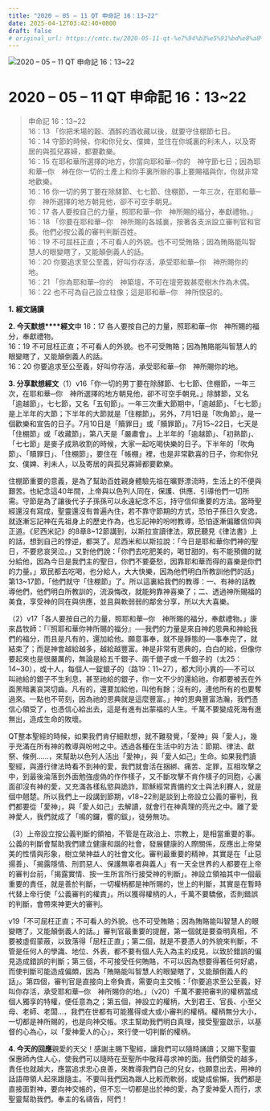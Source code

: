 ```yaml
---
title: "2020 – 05 – 11 QT 申命記 16：13~22"
date: 2025-04-12T03:42:40+0800
draft: false
# original_url: https://cmtc.tw/2020-05-11-qt-%e7%94%b3%e5%91%bd%e8%a8%98-16%ef%bc%9a1322
---
```


![2020 – 05 – 11 QT 申命記 16：13\~22](/images/qt.jpg   "2020 – 05 – 11 QT 申命記 16：13\~22")

# 2020 – 05 – 11 QT 申命記 16：13\~22

> 申命記 16：13\~22  
> 16：13 「你把禾場的穀、酒醡的酒收藏以後，就要守住棚節七日。  
> 16：14 守節的時候，你和你兒女、僕婢，並住在你城裏的利未人，以及寄居的與孤兒寡婦，都要歡樂。  
> 16：15 在耶和華所選擇的地方，你當向耶和華─你的　神守節七日；因為耶和華─你　神在你一切的土產上和你手裏所辦的事上要賜福與你，你就非常地歡樂。  
> 16：16 你一切的男丁要在除酵節、七七節、住棚節，一年三次，在耶和華─你　神所選擇的地方朝見他，卻不可空手朝見。  
> 16：17 各人要按自己的力量，照耶和華─你　神所賜的福分，奉獻禮物。」  
> 16：18 「你要在耶和華─你　神所賜的各城裏，按著各支派設立審判官和官長。他們必按公義的審判判斷百姓。  
> 16：19 不可屈枉正直；不可看人的外貌。也不可受賄賂；因為賄賂能叫智慧人的眼變瞎了，又能顛倒義人的話。  
> 16：20 你要追求至公至義，好叫你存活，承受耶和華─你　神所賜你的地。  
> 16：21 「你為耶和華─你的　神築壇，不可在壇旁栽甚麼樹木作為木偶。  
> 16：22 也不可為自己設立柱像；這是耶和華─你　神所恨惡的。

**1.** **經文誦讀**

**2. 今天默想****經文**申 16：17 各人要按自己的力量，照耶和華─你　神所賜的福分，奉獻禮物。  
16：19 不可屈枉正直；不可看人的外貌。也不可受賄賂；因為賄賂能叫智慧人的眼變瞎了，又能顛倒義人的話。  
16：20 你要追求至公至義，好叫你存活，承受耶和華─你　神所賜你的地。

**3. 分享默想經文**（1）v16「你一切的男丁要在除酵節、七七節、住棚節，一年三次，在耶和華─你　神所選擇的地方朝見他，卻不可空手朝見。」除酵節，又名「逾越節」，七七節，又名「五旬節」。一年三次重大節期中，「逾越節」、「七七節」是上半年的大節；下半年的大節就是「住棚節」。另外，7月1日是「吹角節」，是一個歡樂和宣告的日子。7月10日是「贖罪日」或「贖罪節」。7月15\~22日，七天是「住棚節」或「收藏節」，第八天是「嚴肅會」。上半年的「逾越節」、「初熟節」、「七七節」是麥子成熟收割的時候，大家一起吃喝快樂的日子。下半年的「吹角節」、「贖罪日」、「住棚節」，要住在「帳棚」裡，也是非常歡喜的日子，你和你兒女、僕婢、利未人，以及寄居的與孤兒寡婦都要歡樂。

住棚節重要的意義，是為了幫助百姓親身體驗先祖在曠野漂流時，生活上的不便與艱苦。也紀念這40年間，上帝與以色列人同在，保護、供應、引導他們一切所需。守節是為了讓後代子子孫孫可以永遠紀念不忘，持守信仰重要的方法。當時聖經還沒有寫成，聖靈還沒有普遍內住，若不靠守節期的方式，恐怕子孫日久安逸，就逐漸忘記神在先祖身上的歷史作為，也忘記神的吩咐教導，恐怕逐漸偏離信仰與正道。《尼西米記》的8章8\~12節講到，以斯拉宣讀律法，眾民聽見《律法書》上的話，想到自己的悖逆，都哭了。尼西米和以斯拉說：「今日是耶和華你們神的聖日，不要悲哀哭泣。」又對他們說：「你們去吃肥美的，喝甘甜的，有不能預備的就分給他，因為今日是我們主的聖日，你們不要憂愁，因靠耶和華而得的喜樂是你們的力量。」眾民都去吃喝，也分給人，大大快樂，因為他們明白所教訓他們的話」第13\~17節，「他們就守「住棚節」了。所以這裏給我們的教導：一、有神的話教導他們，他們明白所教訓的，流淚悔改，就能夠靠神喜樂了；二、透過神所賜福的美食，享受神的同在與供應，並且與軟弱弱的鄰舍分享，所以大大喜樂。

（2）v17「各人要按自己的力量，照耶和華─你　神所賜的福分，奉獻禮物。」康來昌牧師：「『照耶和華你神所賜的福分』──我們的力量是來自神的恩典和神給我們的福分，而且是凡有的，還加給他。願意事奉，就不是靜態的──事奉完了，就結束了；而是神會越給越多，越給越豐富。神是非常有恩典的，白白的給，但像你要起來也是很嚴厲的，無論是給五千銀子、兩千銀子或一千銀子的（太25：14\~30），或十人，每個人一錠銀子的（路19：11\~27），都大同小異的──不可以叫祂給的銀子不生利息，甚至祂給的銀子，你一文不少的還給祂，你都要被丟在外面黑暗裏哀哭切齒。凡有的，還要加給他，叫他有餘；沒有的，連他所有的也要奪過來。一點也不苛刻，因為祂的恩典就是這麼豐富。」神的恩典豐富浩瀚，我們憑信心領受了，也憑信心給出去，這是有進有出蒙福的人生。千萬不要變成死海有進無出，造成生命的敗壞。

QT整本聖經的時候，如果我們肯仔細默想，就不難發覺，「愛神」與「愛人」，幾乎充滿在所有神的教導與吩咐之中。透過各種在生活中的方法：節期、律法、獻祭、條例……，來幫助以色列人活出「愛神」，與「愛人如己」生命。如果我們讀聖經，與遵行律法時看不到神的愛，我們就會活在捆綁、痛苦、定罪，互相攻擊之中，到最後淪落到外面勉強虛偽的作作樣子，又不斷攻擊不肯作樣子的同胞，心裏面卻沒有神的愛，又充滿各樣私慾與詭詐，耶穌經常責備的文士與法利賽人，就是個中翹楚。所以我們上一段講到節期，v18\~22則是談到上帝設立公義的審判，我們都要從「愛神」，與「愛人如己」去解讀，就會行在神真理的亮光之中。離了愛神愛人，我們就成了「鳴的鑼，響的鈸」，徒勞無功。

（3）上帝設立按公義判斷的領袖，不管是在政治上、宗教上，是相當重要的事。公義的判斷會幫助我們建立健康和諧的社會，發展健康的人際關係，反應出上帝榮美的性情與形象，樹立榮神益人的社會文化。審判最重要的精神，其實是在「止惡揚善」、「揭露隱情、刑罰惡人、保護無辜者與義人」有一天全世界的人都要在上帝的審判台前，「揭露實情、按一生所言所行接受神的判斷」。神設立領袖其中一個最重要的責任，就是善於判斷，一切權柄都是神所賜的，世上的判斷，其實是在暫時代替上帝行使「公義審判的權責」。所以獲得權柄的人，千萬不要驕傲，否則錯誤的判斷，會帶來神更大的審判。

v19「不可屈枉正直；不可看人的外貌。也不可受賄賂；因為賄賂能叫智慧人的眼變瞎了，又能顛倒義人的話。」審判官最重要的提醒，第一個就是要查明真相，不要被虛假蒙蔽，以致落得「屈枉正直」；第二個，就是不要憑人的外貌來判斷，不管是任何人的學識、地位、外表，都不要有個人先入為主的成見，以致於錯誤的偏見造成錯誤的判斷；第三個，不可接受任何賄賂，不可以因為想要得著任何好處，而使判斷可能造成偏頗，因為「賄賂能叫智慧人的眼變瞎了，又能顛倒義人的話」。第四個，審判官是直接向上帝負責，需要向主交帳：「你要追求至公至義，好叫你存活，承受耶和華─你　神所賜你的地。」（v20）千萬不要把審判的權柄當成個人獨享的特權，便任意為之；第五個，神設立的權柄，大到君王、官長、小至父母、老師、老闆…，我們在世都有可能獲得或大或小審判的權柄。權柄無分大小，一切都是神所賜的，也是向神交帳。求主幫助我們明白真理，接受聖靈啟示，以基督的心為心，以「愛神愛人的心」，來行使一切判斷的權柄。

**4. 今天的回應**親愛的天父！感謝主賜下聖經，讓我們可以隨時誦讀；又賜下聖靈保惠師內住人心，使我們可以隨時在至聖所中敬拜尋求神的面。我們領受的越多，責任也就越大，應當追求忠心良善，來教導我們自己的兒女，也願意出去，用神的話語帶領人起來跟隨主。不要叫我們因為跟人比較而軟弱，或變成偷懶，我們都是直接面對神，要向神交帳的，但不忘一切都是出於神的愛，為了愛神愛人而行，求聖靈幫助我們。奉主的名禱告，阿們！